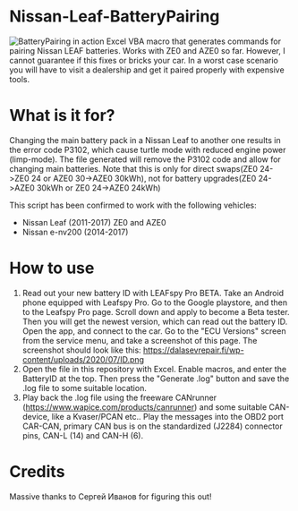 # Nissan-Leaf-BatteryPairing
![BatteryPairing in action](https://i.imgur.com/8NSiohr.png)
Excel VBA macro that generates commands for pairing Nissan LEAF batteries. Works with ZE0 and AZE0 so far. However, I cannot guarantee if this fixes or bricks your car. In a worst case scenario you will have to visit a dealership and get it paired properly with expensive tools.

# What is it for?
Changing the main battery pack in a Nissan Leaf to another one results in the error code P3102, which cause turtle mode with reduced engine power (limp-mode). The file generated will remove the P3102 code and allow for changing main batteries. Note that this is only for direct swaps(ZE0 24->ZE0 24 or AZE0 30->AZE0 30kWh), not for battery upgrades(ZE0 24->AZE0 30kWh or ZE0 24->AZE0 24kWh)

This script has been confirmed to work with the following vehicles:
- Nissan Leaf (2011-2017) ZE0 and AZE0
- Nissan e-nv200 (2014-2017)

# How to use
1. Read out your new battery ID with LEAFspy Pro BETA. Take an Android phone equipped with Leafspy Pro. Go to the Google playstore, and then to the Leafspy Pro page. Scroll down and apply to become a Beta tester. Then you will get the newest version, which can read out the battery ID. Open the app, and connect to the car. Go to the "ECU Versions" screen from the service menu, and take a screenshot of this page. The screenshot should look like this: https://dalasevrepair.fi/wp-content/uploads/2020/07/ID.png
2. Open the file in this repository with Excel. Enable macros, and enter the BatteryID at the top. Then press the "Generate .log" button and save the .log file to some suitable location.
3. Play back the .log file using the freeware CANrunner (https://www.wapice.com/products/canrunner) and some suitable CAN-device, like a Kvaser/PCAN etc.. Play the messages into the OBD2 port CAR-CAN, primary CAN bus is on the standardized (J2284) connector pins, CAN-L (14) and CAN-H (6).

# Credits
Massive thanks to Сергей Иванов for figuring this out!
